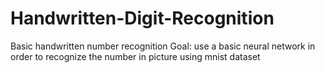 # Handwritten-Digit-Recognition

Basic handwritten number recognition
Goal: use a basic neural network in order to recognize the number in picture using mnist dataset
